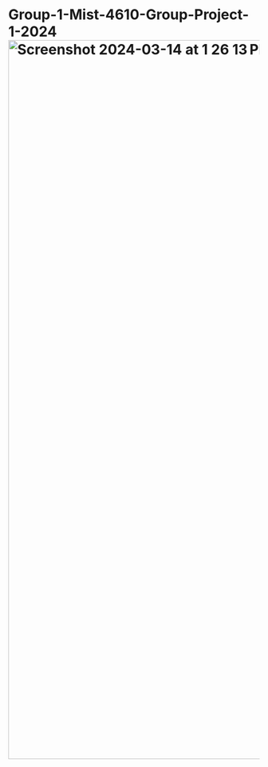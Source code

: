 # Group-1-Mist-4610-Group-Project-1-2024<img width="1440" alt="Screenshot 2024-03-14 at 1 26 13 PM" src="https://github.com/dylanpalenik1/Group-1-Mist-4610-Group-Project-1-2024/assets/164935337/7e826716-74dd-4204-b66d-6ecc551651e2">

